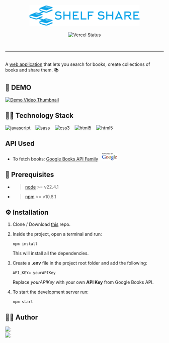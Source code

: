 <p align=center>
<a target="_blank" style="text-decoration: none" href="https://shelfshare.vercel.app/?utm_source=github&utm_content=logo">
    <img style="width: 350px" src="./src/img/logo.svg" alt="shelf share" />
</a>
    <br/>
    <br/>
   <img src="https://deploy-badge.vercel.app/vercel/shelfshare" alt="Vercel Status" />
</p>
<br/>
<hr/>
<br/>
A <a target="_blank" href="https://shelfshare.vercel.app/?utm_source=github&utm_content=textlink">web application</a> that lets you search for books, create collections of books and share them. 📚

## 🎦 DEMO

[![Demo Video Thumbnail](https://img.youtube.com/vi/t4Y6qzJ2oro/0.jpg)](https://youtu.be/t4Y6qzJ2oro)

## 🧑‍💻 Technology Stack

<a target="_blank" style="text-decoration: none" href="https://developer.mozilla.org/en-US/docs/Web/JavaScript">
  <img src="https://img.shields.io/badge/javascript-%23323330.svg?style=for-the-badge&logo=javascript&logoColor=%23F7DF1E" alt="javascript"/>
</a>&nbsp;&nbsp;
<a target="_blank" style="text-decoration: none" href="https://sass-lang.com">
  <img src="https://img.shields.io/badge/SASS-hotpink.svg?style=for-the-badge&logo=SASS&logoColor=white" alt="sass"/>
</a>&nbsp;&nbsp;
<a target="_blank" style="text-decoration: none" href="https://developer.mozilla.org/en-US/docs/Web/CSS">
  <img src="https://img.shields.io/badge/css3-%231572B6.svg?style=for-the-badge&logo=css3&logoColor=white" alt="css3"/>
</a>&nbsp;&nbsp;
<a target="_blank" style="text-decoration: none" href="https://developer.mozilla.org/en-US/docs/Web/HTML">
  <img src="https://img.shields.io/badge/html5-%23E34F26.svg?style=for-the-badge&logo=html5&logoColor=white" alt="html5"/>
</a>&nbsp;&nbsp;
<a target="_blank" style="text-decoration: none" href="https://www.figma.com/">
  <img src="https://img.shields.io/badge/figma-%23F24E1E.svg?style=for-the-badge&logo=figma&logoColor=white" alt="html5"/>
</a>

## API Used

- To fetch books: [Google Books API Family](https://developers.google.com/books) &nbsp;
  <a target="_blank" style="text-decoration: none" href="https://www.google.com">
  <img style="width:50px" src="./src/img/poweredbygoogle.png" />
  </a>

## 🔧 Prerequisites

- > [node](https://nodejs.org/en/) >= v22.4.1
- > [npm](https://www.npmjs.com/) >= v10.8.1

## ⚙ Installation

1. Clone / Download [this](https://github.com/Pranav-Patani/Shelf-Share) repo.
2. Inside the project, open a terminal and run:

   ```
   npm install
   ```

   This will install all the dependencies.

3. Create a **.env** file in the project root folder and add the following:

   ```
   API_KEY= yourAPIKey
   ```

   Replace _yourAPIKey_ with your own **API Key** from Google Books API.

4. To start the development server run:
   ```
   npm start
   ```

## 🧑‍💼 Author

<a target="_blank" style="text-decoration: none" href="https://x.com/Prnv_Ptn">
<img src="https://img.shields.io/badge/X-%23000000.svg?style=for-the-badge&logo=X&logoColor=white" />
</a>
<br/>
<a target="_blank" style="text-decoration: none" href="https://www.linkedin.com/in/pranavpatani/">
    <img src="https://img.shields.io/badge/linkedin-%230077B5.svg?style=for-the-badge&logo=linkedin&logoColor=white" />
</a>
